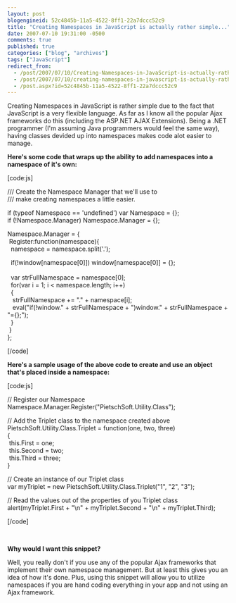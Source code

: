 ```yaml
---
layout: post
blogengineid: 52c4845b-11a5-4522-8ff1-22a7dccc52c9
title: "Creating Namespaces in JavaScript is actually rather simple..."
date: 2007-07-10 19:31:00 -0500
comments: true
published: true
categories: ["blog", "archives"]
tags: ["JavaScript"]
redirect_from: 
  - /post/2007/07/10/Creating-Namespaces-in-JavaScript-is-actually-rather-simple
  - /post/2007/07/10/creating-namespaces-in-javascript-is-actually-rather-simple
  - /post.aspx?id=52c4845b-11a5-4522-8ff1-22a7dccc52c9
---
```

<!-- more -->
<p>
Creating Namespaces in JavaScript is rather simple due to the fact that JavaScript is a&nbsp;very flexible language. As far as I know all the popular Ajax frameworks do this (including the&nbsp;ASP.NET AJAX Extensions). Being a .NET programmer (I&#39;m assuming Java programmers would feel the same way), having classes devided up into&nbsp;namespaces makes code alot easier to manage.
</p>
<p>
<strong>Here&#39;s some code that wraps up the ability to add namespaces into&nbsp;a namespace of it&#39;s own:</strong>
</p>
<p>
[code:js] 
</p>
<p>
/// Create the Namespace Manager that we&#39;ll use to<br />
/// make creating namespaces a little easier.
</p>
<p>
if (typeof Namespace == &#39;undefined&#39;) var Namespace = {};<br />
if (!Namespace.Manager) Namespace.Manager = {};
</p>
<p>
Namespace.Manager = {<br />
&nbsp;Register:function(namespace){<br />
&nbsp;&nbsp;namespace = namespace.split(&#39;.&#39;);
</p>
<p>
&nbsp;&nbsp;if(!window[namespace[0]]) window[namespace[0]] = {};<br />
&nbsp;&nbsp;<br />
&nbsp;&nbsp;var strFullNamespace = namespace[0];<br />
&nbsp;&nbsp;for(var i = 1; i &lt; namespace.length; i++)<br />
&nbsp;&nbsp;{<br />
&nbsp;&nbsp;&nbsp;strFullNamespace += &quot;.&quot; + namespace[i];<br />
&nbsp;&nbsp;&nbsp;eval(&quot;if(!window.&quot; + strFullNamespace + &quot;)window.&quot; + strFullNamespace + &quot;={};&quot;);<br />
&nbsp;&nbsp;}<br />
&nbsp;}<br />
};
</p>
<p>
[/code] 
</p>
<p>
<strong>Here&#39;s&nbsp;a sample usage of the above code to create and use an object that&#39;s placed inside a namespace:</strong>
</p>
<p>
[code:js] 
</p>
<p>
// Register our Namespace<br />
Namespace.Manager.Register(&quot;PietschSoft.Utility.Class&quot;);
</p>
<p>
// Add the Triplet class to the namespace created above<br />
PietschSoft.Utility.Class.Triplet = function(one, two, three)<br />
{<br />
&nbsp;this.First = one;<br />
&nbsp;this.Second = two;<br />
&nbsp;this.Third = three;<br />
}
</p>
<p>
// Create an instance of our Triplet class<br />
var myTriplet = new PietschSoft.Utility.Class.Triplet(&quot;1&quot;, &quot;2&quot;, &quot;3&quot;);
</p>
<p>
// Read the values out of the properties of you Triplet class<br />
alert(myTriplet.First + &quot;\n&quot; + myTriplet.Second + &quot;\n&quot; + myTriplet.Third);
</p>
<p>
[/code]
</p>
<p>
&nbsp;
</p>
<p>
<strong>Why would I want this snippet?</strong>
</p>
<p>
Well, you really don&#39;t if you use any of the popular Ajax frameworks that implement their own namespace management. But at least this gives you an idea of how it&#39;s done. Plus, using this snippet will allow you to utilize namespaces if you are hand coding everything in your app and not using an Ajax framework.
</p>
